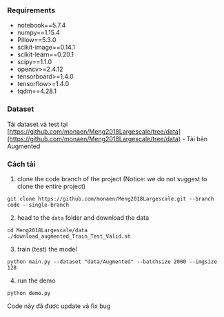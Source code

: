 ### Requirements
* notebook==5.7.4
* numpy==1.15.4
* Pillow==5.3.0
* scikit-image==0.14.1
* scikit-learn==0.20.1
* scipy==1.1.0
* opencv>=2.4.12
* tensorboard>=1.4.0
* tensorflow>=1.4.0
* tqdm==4.28.1

### Dataset
Tải dataset và test tại [https://github.com/monaen/Meng2018Largescale/tree/data](https://github.com/monaen/Meng2018Largescale/tree/data) - Tải bản Augmented


### Cách tải
1. clone the code branch of the project (Notice: we do not suggest to clone the entire project)
```commandline
git clone https://github.com/monaen/Meng2018Largescale.git --branch code --single-branch
```

2. head to the `data` folder and download the data
```commandline
cd Meng2018Largescale/data
./download_augmented_Train_Test_Valid.sh
```

3. train (test) the model
```commandline
python main.py --dataset "data/Augmented" --batchsize 2000 --imgsize 128
```

4. run the demo
```commandline
python demo.py
```

Code này đã được update và fix bug
